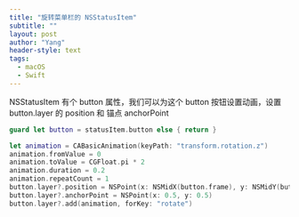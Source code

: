 ```yaml
---
title: "旋转菜单栏的 NSStatusItem"
subtitle: ""
layout: post
author: "Yang"
header-style: text
tags:
  - macOS
  - Swift
---
```


NSStatusItem 有个 button 属性，我们可以为这个 button 按钮设置动画，设置 button.layer 的 position 和 锚点 anchorPoint

```swift
guard let button = statusItem.button else { return }

let animation = CABasicAnimation(keyPath: "transform.rotation.z")
animation.fromValue = 0
animation.toValue = CGFloat.pi * 2
animation.duration = 0.2
animation.repeatCount = 1
button.layer?.position = NSPoint(x: NSMidX(button.frame), y: NSMidY(button.frame))
button.layer?.anchorPoint = NSPoint(x: 0.5, y: 0.5)
button.layer?.add(animation, forKey: "rotate")
```

